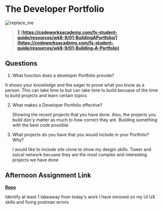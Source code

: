 # The Developer Portfolio

![replace_me](https://codeworks.blob.core.windows.net/public/assets/img/illustrations/placeholder.svg)

> **📖 [https://codeworksacademy.com/fs-student-guide/resources/wk8-9/01-BuildingAPortfolio/](https://codeworksacademy.com/fs-student-guide/resources/wk8-9/01-Building-A-Portfolio)**

## Questions

1. What function does a developer Portfolio provide?

It shows your knowledge and the eager to prove what you know as a person. This can take time to but can take time to build becuase of the time to build projects and learn certain topics 

2. What makes a Developer Portfolio effective?

    Showing the recent projects that you have done. Also, the projects you build don'y matter as much to how correct they are. Building something with the best code possible. 

3. What projects do you have that you would include in your Portfolio? Why?

    I would like to include site clone to show my desgin skills. Tower and soical network becuase they are the most complex and interesting projects we have done

## Afternoon Assignment Link

**[Repo](https://github.com/katie-mccauley/<ASSIGNMENT_REPO>)**

Identify at least 1 takeaway from today's work
I have imroved on my UI UX skills and fixing postman errors
